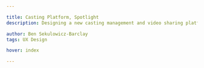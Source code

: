 ```yaml
---

title: Casting Platform, Spotlight
description: Designing a new casting management and video sharing platform for casting agents

author: Ben Sekulowicz-Barclay
tags: UX Design

hover: index

---
```


